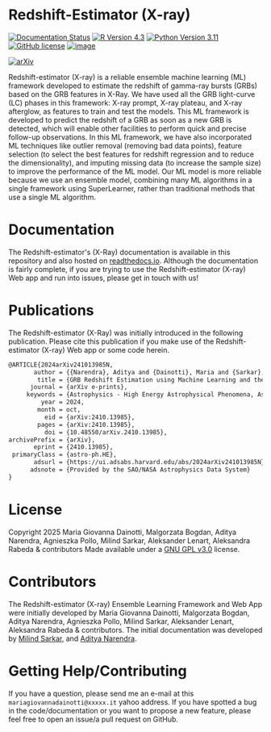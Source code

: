 # Redshift-Estimator (X-ray)
<!--[![Status of Build and Tests Workflow](https://github.com/aritraghsh09/GaMPEN/actions/workflows/main.yml/badge.svg)](https://github.com/aritraghsh09/GaMPEN/actions/workflows/main.yml)-->
[![Documentation Status](https://readthedocs.org/projects/gampen/badge/?version=latest)](https://grb-web-app.readthedocs.io/en/latest/)
[![R Version 4.3](https://img.shields.io/badge/R-4.3-blue)](https://cran.r-project.org/)
[![Python Version 3.11](https://img.shields.io/badge/Python-3.8-blue)](https://www.python.org/downloads/)
[![GitHub license](https://img.shields.io/github/license/gammarayapp/GRB-Web-App)](https://github.com/gammarayapp/GRB-Web-App/blob/main/LICENSE)
[![image](https://img.shields.io/badge/code%20style-black-000000.svg)](https://github.com/psf/black)
<!--[![Code DOI](https://zenodo.org/badge/841602738.svg)](https://doi.org/10.5281/zenodo.14704737)-->
<!--[![Publication DOI](https://img.shields.io/badge/publication%20doi-10.3847%2F1538--4357%2Fac7f9e-blue)](https://doi.org/10.3847/1538-4357/ac7f9e)-->
[![arXiv](https://img.shields.io/badge/arXiv-2410.13985-blue)](https://arxiv.org/pdf/2410.13985)

Redshift-estimator (X-ray) is a reliable ensemble machine learning (ML) framework developed to estimate the redshift of gamma-ray bursts (GRBs) based on the GRB features in X-Ray. We have used all the GRB light-curve (LC) phases in this framework: X-ray prompt, X-ray plateau, and X-ray afterglow, as features to train and test the models.
This ML framework is developed to predict the redshift of a GRB as soon as a new GRB is detected, which will enable other facilities to perform quick and precise follow-up observations. In this ML framework, we have also incorporated ML techniques like outlier removal (removing bad data points), feature selection (to select the best features for redshift regression and to reduce the dimensionality), and imputing missing data (to increase the sample size) to improve the performance of the ML model.
Our ML model is more reliable because we use an ensemble model, combining many ML algorithms in a single framework using SuperLearner, rather than traditional methods that use a single ML algorithm.
# Documentation
The Redshift-estimator's (X-Ray) documentation is available in this repository and also hosted
on [readthedocs.io](https://grb-web-app.readthedocs.io/en/latest/).
Although the documentation is fairly complete, if you are trying to use the Redshift-estimator (X-ray) Web app and run into issues,
please get in touch with us!
# Publications
The Redshift-estimator (X-Ray) was initially introduced in the following publication. Please cite this publication if you make use of the Redshift-estimator (X-ray) Web app or some code herein.
``` tex
@ARTICLE{2024arXiv241013985N,
       author = {{Narendra}, Aditya and {Dainotti}, Maria and {Sarkar}, Milind and {Lenart}, Aleksander and {Bogdan}, Malgorzata and {Pollo}, Agnieszka and {Zhang}, Bing and {Rabeda}, Aleksandra and {Petrosian}, Vahe and {Kazunari}, Iwasaki},
        title = {GRB Redshift Estimation using Machine Learning and the Associated Web-App},
      journal = {arXiv e-prints},
     keywords = {Astrophysics - High Energy Astrophysical Phenomena, Astrophysics - Instrumentation and Methods for Astrophysics},
         year = 2024,
        month = oct,
          eid = {arXiv:2410.13985},
        pages = {arXiv:2410.13985},
          doi = {10.48550/arXiv.2410.13985},
archivePrefix = {arXiv},
       eprint = {2410.13985},
 primaryClass = {astro-ph.HE},
       adsurl = {https://ui.adsabs.harvard.edu/abs/2024arXiv241013985N},
      adsnote = {Provided by the SAO/NASA Astrophysics Data System}
}
```
# License
Copyright 2025 Maria Giovanna Dainotti, Malgorzata Bogdan, Aditya Narendra, Agnieszka Pollo, Milind Sarkar, Aleksander Lenart, Aleksandra Rabeda & contributors
Made available under a [GNU GPL
v3.0](https://github.com/gammarayapp/GRB-Web-App/blob/main/LICENSE)
license.
# Contributors
The Redshift-estimator (X-ray) Ensemble Learning Framework and Web App were initially developed by Maria Giovanna Dainotti, Malgorzata Bogdan, Aditya Narendra, Agnieszka Pollo, Milind Sarkar, Aleksander Lenart, Aleksandra Rabeda & contributors.
The initial documentation was developed by [Milind Sarkar](https://milind018.github.io/), and [Aditya Narendra](https://github.com/AdityaNarendra).
# Getting Help/Contributing
If you have a question, please send me an e-mail at this
`mariagiovannadainotti@xxxxx.it` yahoo address.
If you have spotted a bug in the code/documentation or you want to
propose a new feature, please feel free to open an issue/a pull request
on GitHub.




